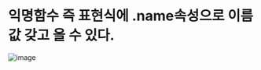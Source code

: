 # 익명함수 즉 표현식에 .name속성으로 이름값 갖고 올 수 있다.

![image](https://user-images.githubusercontent.com/85022962/126886756-3dd7619e-4117-4f90-a0fe-3a50eb28bcc9.png)
